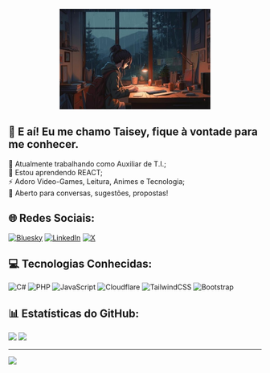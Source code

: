 <p align="center">
  <img alt="Studying" src="https://github.com/Ikuyumi/Ikuyumi/blob/main/Studying.jpg" width="300" height="200">
</p>

## 💫 E aí! Eu me chamo Taisey, fique à vontade para me conhecer.
🔭 Atualmente trabalhando como Auxiliar de T.I.;<br>🌱 Estou aprendendo REACT;<br>⚡ Adoro Video-Games, Leitura, Animes e Tecnologia;<br>💬 Aberto para conversas, sugestões, propostas!


## 🌐 Redes Sociais:
[![Bluesky](https://img.shields.io/badge/bluesky-0285FF?style=for-the-badge&logo=bluesky&logoColor=%23FFFFFF)](https://bsky.app/profile/ikuyumi.bsky.social) [![LinkedIn](https://img.shields.io/badge/LinkedIn-%230077B5.svg?logo=linkedin&logoColor=white)](https://linkedin.com/in/rafael-taisey-nomoto-leme-46066b279 ) [![X](https://img.shields.io/badge/X-black.svg?logo=X&logoColor=white)](https://x.com/ikuyumi_rt) 

## 💻 Tecnologias Conhecidas:
![C#](https://img.shields.io/badge/c%23-%23239120.svg?style=for-the-badge&logo=csharp&logoColor=white) ![PHP](https://img.shields.io/badge/php-%23777BB4.svg?style=for-the-badge&logo=php&logoColor=white) ![JavaScript](https://img.shields.io/badge/javascript-%23323330.svg?style=for-the-badge&logo=javascript&logoColor=%23F7DF1E) ![Cloudflare](https://img.shields.io/badge/Cloudflare-F38020?style=for-the-badge&logo=Cloudflare&logoColor=white) ![TailwindCSS](https://img.shields.io/badge/tailwindcss-%2338B2AC.svg?style=for-the-badge&logo=tailwind-css&logoColor=white) ![Bootstrap](https://img.shields.io/badge/bootstrap-%238511FA.svg?style=for-the-badge&logo=bootstrap&logoColor=white)
## 📊 Estatísticas do GitHub:
![](https://github-readme-stats.vercel.app/api?username=Ikuyumi&theme=dark&hide_border=false&include_all_commits=false&count_private=false)
![](https://github-readme-stats.vercel.app/api/top-langs/?username=Ikuyumi&theme=dark&hide_border=false&include_all_commits=false&count_private=false&layout=compact)

---
[![](https://visitcount.itsvg.in/api?id=Ikuyumi&icon=0&color=1)](https://visitcount.itsvg.in)

<!-- Proudly created with GPRM ( https://gprm.itsvg.in ) -->
